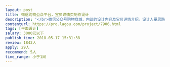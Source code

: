 ```yaml
---                
layout: post       
title: 微信购物公众平台，宝贝详情页制作设计           
description: '</br>微信公众号购物商城，内部的设计内容及宝贝详情介绍。设计人要思路清晰，有创意，速度快</br>'     
contenturl: https://pro.lagou.com/project/7906.html      
tags: [平面设计]            
salary: 3000元以下          
publish_time: 2018-05-17 15:31:38         
review: 1843人                   
apply: 29人                   
recommend: 5人                   
time_range: 小于1周              
---                 
```

